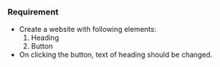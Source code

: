 ### Requirement

- Create a website with following elements:
  1. Heading
  2. Button
- On clicking the button, text of heading should be changed.
